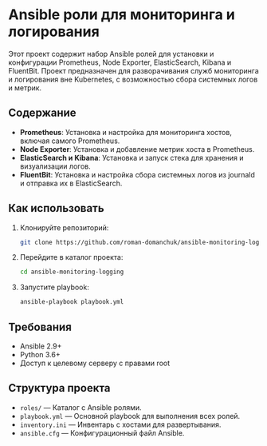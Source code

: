 # Ansible роли для мониторинга и логирования

Этот проект содержит набор Ansible ролей для установки и конфигурации Prometheus, Node Exporter, ElasticSearch, Kibana и FluentBit. Проект предназначен для разворачивания служб мониторинга и логирования вне Kubernetes, с возможностью сбора системных логов и метрик.

## Содержание

- **Prometheus**: Установка и настройка для мониторинга хостов, включая самого Prometheus.
- **Node Exporter**: Установка и добавление метрик хоста в Prometheus.
- **ElasticSearch и Kibana**: Установка и запуск стека для хранения и визуализации логов.
- **FluentBit**: Установка и настройка сбора системных логов из journald и отправка их в ElasticSearch.

## Как использовать

1. Клонируйте репозиторий:
    ```bash
    git clone https://github.com/roman-domanchuk/ansible-monitoring-logging
    ```

2. Перейдите в каталог проекта:
    ```bash
    cd ansible-monitoring-logging
    ```

3. Запустите playbook:
    ```bash
    ansible-playbook playbook.yml
    ```

## Требования

- Ansible 2.9+
- Python 3.6+
- Доступ к целевому серверу с правами root

## Структура проекта

- `roles/` — Каталог с Ansible ролями.
- `playbook.yml` — Основной playbook для выполнения всех ролей.
- `inventory.ini` — Инвентарь с хостами для развертывания.
- `ansible.cfg` — Конфигурационный файл Ansible.
